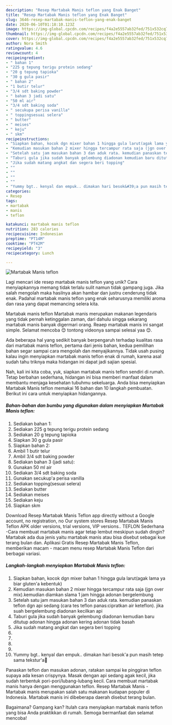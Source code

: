 ```yaml
---
description: "Resep Martabak Manis teflon yang Enak Banget"
title: "Resep Martabak Manis teflon yang Enak Banget"
slug: 3646-resep-martabak-manis-teflon-yang-enak-banget
date: 2020-06-10T01:18:10.123Z
image: https://img-global.cpcdn.com/recipes/f4a2e5557ab32fed/751x532cq70/martabak-manis-teflon-foto-resep-utama.jpg
thumbnail: https://img-global.cpcdn.com/recipes/f4a2e5557ab32fed/751x532cq70/martabak-manis-teflon-foto-resep-utama.jpg
cover: https://img-global.cpcdn.com/recipes/f4a2e5557ab32fed/751x532cq70/martabak-manis-teflon-foto-resep-utama.jpg
author: Nora Smith
ratingvalue: 4.6
reviewcount: 4
recipeingredient:
- " bahan 1"
- "225 g tepung terigu protein sedang"
- "20 g tepung tapioka"
- "30 g gula pasir"
- " bahan 2"
- "1 butir telur"
- "3/4 sdt baking powder"
- " bahan 3 jadi satu"
- "50 ml air"
- "3/4 sdt baking soda"
- " secukupa perisa vanilla"
- " toppingsesuai selera"
- " butter"
- " meises"
- " keju"
- " skm"
recipeinstructions:
- "Siapkan bahan, kocok dgn mixer bahan 1 hingga gula larut(agak lama ya biar gluten&#39;a kebentuk)"
- "Kemudian masukan bahan 2 mixer hingga tercampur rata saja (jgn over mix).kemudian diamkan slama 1 jam hingga adonan bergelembung"
- "Setelah satu jam masukan bahan 3 dan aduk rata. kemudian panaskan teflon dgn api sedang (cara tes teflon panas:cipratkan air keteflon). jika suah bergelembung diadonan kecilkan api"
- "Taburi gula jika sudah banyak gelembung diadonan kemudian baru ditutup adonan hingga adonan kering adonan tidak basah"
- "Jika sudah matang angkat dan segera beri topping"
- ""
- ""
- ""
- ""
- "Yummy bgt.. kenyal dan empuk.. dimakan hari besok&#39;a pun masih tetep sama tekstur&#39;a🤤"
categories:
- Resep
tags:
- martabak
- manis
- teflon

katakunci: martabak manis teflon 
nutrition: 283 calories
recipecuisine: Indonesian
preptime: "PT14M"
cooktime: "PT42M"
recipeyield: "3"
recipecategory: Lunch

---
```



![Martabak Manis teflon](https://img-global.cpcdn.com/recipes/f4a2e5557ab32fed/751x532cq70/martabak-manis-teflon-foto-resep-utama.jpg)

Lagi mencari ide resep martabak manis teflon yang unik? Cara menyiapkannya memang tidak terlalu sulit namun tidak gampang juga. Jika salah mengolah maka hasilnya akan hambar dan justru cenderung tidak enak. Padahal martabak manis teflon yang enak seharusnya memiliki aroma dan rasa yang dapat memancing selera kita.

Martabak manis teflon Martabak manis merupakan makanan legendaris yang tidak pernah ketinggalan zaman, dari dahulu singga sekarang martabak manis banyak digermari orang. Reaep martabak manis ini sangat simple. Selamat mencoba 😊 tontong videonya sampai selesai yaa 😊.

Ada beberapa hal yang sedikit banyak berpengaruh terhadap kualitas rasa dari martabak manis teflon, pertama dari jenis bahan, kedua pemilihan bahan segar sampai cara mengolah dan menyajikannya. Tidak usah pusing kalau ingin menyiapkan martabak manis teflon enak di rumah, karena asal sudah tahu triknya maka hidangan ini dapat jadi sajian spesial.


Nah, kali ini kita coba, yuk, siapkan martabak manis teflon sendiri di rumah. Tetap berbahan sederhana, hidangan ini bisa memberi manfaat dalam membantu menjaga kesehatan tubuhmu sekeluarga. Anda bisa menyiapkan Martabak Manis teflon memakai 16 bahan dan 10 langkah pembuatan. Berikut ini cara untuk menyiapkan hidangannya.

<!--inarticleads1-->

##### Bahan-bahan dan bumbu yang digunakan dalam menyiapkan Martabak Manis teflon:

1. Sediakan  bahan 1:
1. Sediakan 225 g tepung terigu protein sedang
1. Sediakan 20 g tepung tapioka
1. Siapkan 30 g gula pasir
1. Siapkan  bahan 2:
1. Ambil 1 butir telur
1. Ambil 3/4 sdt baking powder
1. Sediakan  bahan 3 (jadi satu):
1. Gunakan 50 ml air
1. Sediakan 3/4 sdt baking soda
1. Gunakan  secukup&#39;a perisa vanilla
1. Sediakan  topping(sesuai selera)
1. Sediakan  butter
1. Sediakan  meises
1. Sediakan  keju
1. Siapkan  skm


Download Resep Martabak Manis Teflon app directly without a Google account, no registration, no Our system stores Resep Martabak Manis Teflon APK older versions, trial versions, VIP versions.. TEFLON Sederhana -Cara membuat martabak manis agar tetap lembut meskipun sudah dingin? Martabak ada dua jenis yaitu martabak manis atau bisa disebut sebagai kue terang bulan dan. Aplikasi Gratis Resep Martabak Manis Teflon, memberikan macam - macam menu resep Martabak Manis Teflon dari berbagai variasi. 

<!--inarticleads2-->

##### Langkah-langkah menyiapkan Martabak Manis teflon:

1. Siapkan bahan, kocok dgn mixer bahan 1 hingga gula larut(agak lama ya biar gluten&#39;a kebentuk)
1. Kemudian masukan bahan 2 mixer hingga tercampur rata saja (jgn over mix).kemudian diamkan slama 1 jam hingga adonan bergelembung
1. Setelah satu jam masukan bahan 3 dan aduk rata. kemudian panaskan teflon dgn api sedang (cara tes teflon panas:cipratkan air keteflon). jika suah bergelembung diadonan kecilkan api
1. Taburi gula jika sudah banyak gelembung diadonan kemudian baru ditutup adonan hingga adonan kering adonan tidak basah
1. Jika sudah matang angkat dan segera beri topping
1. 
1. 
1. 
1. 
1. Yummy bgt.. kenyal dan empuk.. dimakan hari besok&#39;a pun masih tetep sama tekstur&#39;a🤤


Panaskan teflon dan masukan adonan, ratakan sampai ke pinggiran teflon supaya ada kesan crispynya. Masak dengan api sedang agak kecil, jika sudah terbentuk pori-pori/lubang-lubang kecil. Cara membuat martabak manis hanya dengan menggunakan teflon. Resep Martabak Manis - Martabak manis merupakan salah satu makanan kudapan populer di Indonesia. Martabak manis ini dibeberapa daerah disebut terang bulan. 

Bagaimana? Gampang kan? Itulah cara menyiapkan martabak manis teflon yang bisa Anda praktikkan di rumah. Semoga bermanfaat dan selamat mencoba!
